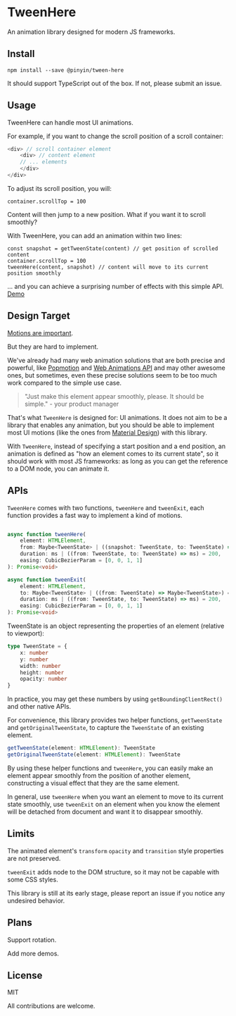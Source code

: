 # TweenHere

An animation library designed for modern JS frameworks.

## Install

`npm install --save @pinyin/tween-here`

It should support TypeScript out of the box. If not, please submit an issue.

## Usage

TweenHere can handle most UI animations. 

For example, if you want to change the scroll position of a scroll container:

```typescript jsx
<div> // scroll container element
    <div> // content element
    // ... elements
    </div>
</div>
```
To adjust its scroll position, you will:
```
container.scrollTop = 100
```
Content will then jump to a new position. What if you want it to scroll smoothly? 

With TweenHere, you can add an animation within two lines:
```
const snapshot = getTweenState(content) // get position of scrolled content
container.scrollTop = 100
tweenHere(content, snapshot) // content will move to its current position smoothly 
```

... and you can achieve a surprising number of effects with this simple API.
[Demo](http://pinyin.github.io/tween-here)

## Design Target

[Motions are important](https://material.io/guidelines/motion/material-motion.html#material-motion-why-does-motion-matter).

But they are hard to implement.

We've already had many web animation solutions that are both precise and powerful, like [Popmotion](https://popmotion.io/) and [Web Animations API](https://developer.mozilla.org/en-US/docs/Web/API/Web_Animations_API) and may other awesome ones, but sometimes, even these precise solutions seem to be too much work compared to the simple use case.

> "Just make this element appear smoothly, please. It should be simple."  - your product manager

That's what `TweenHere` is designed for: UI animations. It does not aim to be a library that enables any animation, but you should be able to implement most UI motions (like the ones from [Material Design](https://material.io/guidelines/motion/material-motion.html)) with this library.

With `TweenHere`, instead of specifying a start position and a end position, an animation is defined as "how an element comes to its current state", so it should work with most JS frameworks: as long as you can get the reference to a DOM node, you can animate it.

## APIs

`TweenHere` comes with two functions, `tweenHere` and `tweenExit`, each function provides a fast way to implement a kind of motions. 

```typescript jsx

async function tweenHere(
    element: HTMLElement,
    from: Maybe<TweenState> | ((snapshot: TweenState, to: TweenState) => Maybe<TweenState>) = nothing,
    duration: ms | ((from: TweenState, to: TweenState) => ms) = 200,
    easing: CubicBezierParam = [0, 0, 1, 1]
): Promise<void> 

async function tweenExit(
    element: HTMLElement,
    to: Maybe<TweenState> | ((from: TweenState) => Maybe<TweenState>) = nothing,
    duration: ms | ((from: TweenState, to: TweenState) => ms) = 200,
    easing: CubicBezierParam = [0, 0, 1, 1]
): Promise<void> 
```

TweenState is an object representing the properties of an element (relative to viewport):
```typescript jsx
type TweenState = {
    x: number
    y: number
    width: number
    height: number
    opacity: number
} 
```
In practice, you may get these numbers by using `getBoundingClientRect()` and other native APIs. 

For convenience, this library provides two helper functions, `getTweenState` and `getOriginalTweenState`, to capture the `TweenState` of an existing element. 

```typescript jsx
getTweenState(element: HTMLElement): TweenState
getOriginalTweenState(element: HTMLElement): TweenState
```

By using these helper functions and `tweenHere`, you can easily make an element appear smoothly from the position of another element, constructing a visual effect that they are the same element.

In general, use `tweenHere` when you want an element to move to its current state smoothly, use `tweenExit` on an element when you know the element will be detached from document and want it to disappear smoothly.

## Limits

The animated element's `transform` `opacity` and `transition` style properties are not preserved.

`tweenExit` adds node to the DOM structure, so it may not be capable with some CSS styles.

This library is still at its early stage, please report an issue if you notice any undesired behavior.

## Plans

Support rotation.

Add more demos.

## License

MIT

All contributions are welcome.
